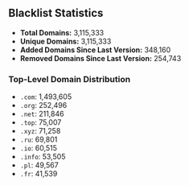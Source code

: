## Blacklist Statistics

- **Total Domains:** 3,115,333
- **Unique Domains:** 3,115,333
- **Added Domains Since Last Version:** 348,160
- **Removed Domains Since Last Version:** 254,743

### Top-Level Domain Distribution

-  `.com`: 1,493,605
-  `.org`: 252,496
-  `.net`: 211,846
-  `.top`: 75,007
-  `.xyz`: 71,258
-  `.ru`: 69,801
-  `.io`: 60,515
-  `.info`: 53,505
-  `.pl`: 49,567
-  `.fr`: 41,539
